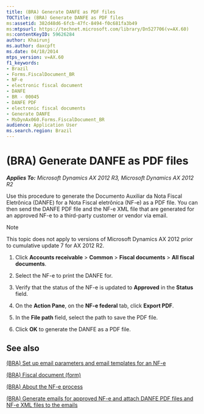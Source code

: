 ```yaml
---
title: (BRA) Generate DANFE as PDF files
TOCTitle: (BRA) Generate DANFE as PDF files
ms:assetid: 382d48d6-6fcb-47fc-8494-f0c681fa3b49
ms:mtpsurl: https://technet.microsoft.com/library/Dn527706(v=AX.60)
ms:contentKeyID: 59626284
author: Khairunj
ms.author: daxcpft
ms.date: 04/18/2014
mtps_version: v=AX.60
f1_keywords:
- Brazil
- Forms.FiscalDocument_BR
- NF-e
- electronic fiscal document
- DANFE
- BR - 00045
- DANFE PDF
- electronic fiscal documents
- Generate DANFE
- MsDynAx060.Forms.FiscalDocument_BR
audience: Application User
ms.search.region: Brazil
---
```


# (BRA) Generate DANFE as PDF files 


_**Applies To:** Microsoft Dynamics AX 2012 R3, Microsoft Dynamics AX 2012 R2_

Use this procedure to generate the Documento Auxiliar da Nota Fiscal Eletrônica (DANFE) for a Nota Fiscal eletrônica (NF-e) as a PDF file. You can then send the DANFE PDF file and the NF-e XML file that are generated for an approved NF-e to a third-party customer or vendor via email.


> [!NOTE]
> <P>This topic does not apply to versions of Microsoft Dynamics AX 2012 prior to cumulative update 7 for AX 2012 R2.</P>



1.  Click **Accounts receivable** \> **Common** \> **Fiscal documents** \> **All fiscal documents**.

2.  Select the NF-e to print the DANFE for.

3.  Verify that the status of the NF-e is updated to **Approved** in the **Status** field.

4.  On the **Action Pane**, on the **NF-e federal** tab, click **Export PDF**.

5.  In the **File path** field, select the path to save the PDF file.

6.  Click **OK** to generate the DANFE as a PDF file.

## See also

[(BRA) Set up email parameters and email templates for an NF-e](bra-set-up-email-parameters-and-email-templates-for-an-nf-e.md)

[(BRA) Fiscal document (form)](https://technet.microsoft.com/library/jj710548\(v=ax.60\))

[(BRA) About the NF-e process](bra-about-the-nf-e-process.md)

[(BRA) Generate emails for approved NF-e and attach DANFE PDF files and NF-e XML files to the emails](bra-generate-emails-for-approved-nf-e-and-attach-danfe-pdf-files-and-nf-e-xml-files-to-the-emails.md)

  



